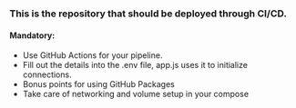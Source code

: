 ### This is the repository that should be deployed through CI/CD.
#### Mandatory:
- Use GitHub Actions for your pipeline.
- Fill out the details into the .env file, app.js uses it to initialize connections.
- Bonus points for using GitHub Packages
- Take care of networking and volume setup in your compose
